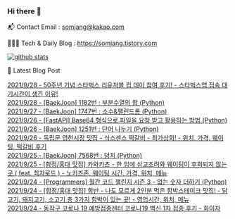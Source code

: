 ### Hi there 👋

📬  Contact Email : somjang@kakao.com

👨🏻‍💻  Tech & Daily Blog : https://somjang.tistory.com

[![github stats](https://github-readme-stats.vercel.app/api?username=SOMJANG&show_icons=true&hide_border=False)](https://somjang.tistory.com)

🤩 Latest Blog Post

[2021/9/28 - 50주년 기념 스타벅스 리유저블 컵 데이 참여 후기! - 스타벅스앱 접속 대기시간이 생긴 이유!](https://somjang.tistory.com/entry/50%EC%A3%BC%EB%85%84-%EA%B8%B0%EB%85%90-%EC%8A%A4%ED%83%80%EB%B2%85%EC%8A%A4-%EB%A6%AC%EC%9C%A0%EC%A0%80%EB%B8%94-%EC%BB%B5-%EB%8D%B0%EC%9D%B4-%EC%B0%B8%EC%97%AC-%ED%9B%84%EA%B8%B0-%EC%8A%A4%ED%83%80%EB%B2%85%EC%8A%A4%EC%95%B1-%EC%A0%91%EC%86%8D-%EB%8C%80%EA%B8%B0%EC%8B%9C%EA%B0%84%EC%9D%B4-%EC%83%9D%EA%B8%B4-%EC%9D%B4%EC%9C%A0) <br>
[2021/9/28 - [BaekJoon] 1182번 : 부분수열의 합 (Python)](https://somjang.tistory.com/entry/BaekJoon-1182%EB%B2%88-%EB%B6%80%EB%B6%84%EC%88%98%EC%97%B4%EC%9D%98-%ED%95%A9-Python) <br>
[2021/9/27 - [BaekJoon] 1747번 : 소수&팰린드롬 (Python)](https://somjang.tistory.com/entry/BaekJoon-1747%EB%B2%88-%EC%86%8C%EC%88%98%ED%8C%B0%EB%A6%B0%EB%93%9C%EB%A1%AC-Python) <br>
[2021/9/26 - [FastAPI] Base64 형식으로 파일을 요청 받고 활용하는 방법 (Python)](https://somjang.tistory.com/entry/FastAPI-Base64-%ED%98%95%EC%8B%9D%EC%9C%BC%EB%A1%9C-%ED%8C%8C%EC%9D%BC%EC%9D%84-%EC%9A%94%EC%B2%AD-%EB%B0%9B%EA%B3%A0-%ED%99%9C%EC%9A%A9%ED%95%98%EB%8A%94-%EB%B0%A9%EB%B2%95-Python) <br>
[2021/9/26 - [BaekJoon] 1251번 : 단어 나누기 (Python)](https://somjang.tistory.com/entry/BaekJoon-1251%EB%B2%88-%EB%8B%A8%EC%96%B4-%EB%82%98%EB%88%84%EA%B8%B0-Python) <br>
[2021/9/26 - 독립문 영천시장 맛집 - 식스센스 떡갈비 - 최가상회! - 위치, 가격, 웨이팅, 떡갈비 후기](https://somjang.tistory.com/entry/%EB%8F%85%EB%A6%BD%EB%AC%B8-%EC%98%81%EC%B2%9C%EC%8B%9C%EC%9E%A5-%EB%A7%9B%EC%A7%91-%EC%8B%9D%EC%8A%A4%EC%84%BC%EC%8A%A4-%EB%96%A1%EA%B0%88%EB%B9%84-%EC%B5%9C%EA%B0%80%EC%83%81%ED%9A%8C-%EC%9C%84%EC%B9%98-%EA%B0%80%EA%B2%A9-%EC%9B%A8%EC%9D%B4%ED%8C%85-%EB%96%A1%EA%B0%88%EB%B9%84-%ED%9B%84%EA%B8%B0) <br>
[2021/9/25 - [BaekJoon] 7568번 : 덩치 (Python)](https://somjang.tistory.com/entry/BaekJoon-7568%EB%B2%88-%EB%8D%A9%EC%B9%98-Python) <br>
[2021/9/25 - [합정/홍대 맛집] 카와카츠 - 한 입에 삼고초려와 웨이팅이 후회되지 않는 곳 ( feat. 최자로드 ) - 노키즈존, 웨이팅 시간, 가격, 위치, 메뉴](https://somjang.tistory.com/entry/%ED%95%A9%EC%A0%95%ED%99%8D%EB%8C%80-%EB%A7%9B%EC%A7%91-%EC%B9%B4%EC%99%80%EC%B9%B4%EC%B8%A0-%ED%95%9C-%EC%9E%85%EC%97%90-%EC%82%BC%EA%B3%A0%EC%B4%88%EB%A0%A4%EC%99%80-%EC%9B%A8%EC%9D%B4%ED%8C%85%EC%9D%B4-%ED%9B%84%ED%9A%8C%EB%90%98%EC%A7%80-%EC%95%8A%EB%8A%94-%EA%B3%B3-feat-%EC%B5%9C%EC%9E%90%EB%A1%9C%EB%93%9C-%EB%85%B8%ED%82%A4%EC%A6%88%EC%A1%B4-%EC%9B%A8%EC%9D%B4%ED%8C%85-%EC%8B%9C%EA%B0%84-%EA%B0%80%EA%B2%A9-%EC%9C%84%EC%B9%98-%EB%A9%94%EB%89%B4) <br>
[2021/9/24 - [Programmers] 월간 코드 챌린지 시즌 3 - 없는 숫자 더하기 (Python)](https://somjang.tistory.com/entry/Programmers-%EC%9B%94%EA%B0%84-%EC%BD%94%EB%93%9C-%EC%B1%8C%EB%A6%B0%EC%A7%80-%EC%8B%9C%EC%A6%8C-3-%EC%97%86%EB%8A%94-%EC%88%AB%EC%9E%90-%EB%8D%94%ED%95%98%EA%B8%B0-Python) <br>
[2021/9/24 - [합정/홍대 맛집] 함반 - 나도 모르게 2인분 먹은 함박스테이크 맛집! - 닭고기, 돼지고기, 소고기 총 3가지 함박이 있는 곳! - 영업시간, 위치, 메뉴](https://somjang.tistory.com/entry/%ED%95%A9%EC%A0%95%ED%99%8D%EB%8C%80-%EB%A7%9B%EC%A7%91-%ED%95%A8%EB%B0%98-%EB%82%98%EB%8F%84-%EB%AA%A8%EB%A5%B4%EA%B2%8C-2%EC%9D%B8%EB%B6%84-%EB%A8%B9%EC%9D%80-%ED%95%A8%EB%B0%95%EC%8A%A4%ED%85%8C%EC%9D%B4%ED%81%AC-%EB%A7%9B%EC%A7%91-%EB%8B%AD%EA%B3%A0%EA%B8%B0-%EB%8F%BC%EC%A7%80%EA%B3%A0%EA%B8%B0-%EC%86%8C%EA%B3%A0%EA%B8%B0-%EC%B4%9D-3%EA%B0%80%EC%A7%80-%ED%95%A8%EB%B0%95%EC%9D%B4-%EC%9E%88%EB%8A%94-%EA%B3%B3-%EC%98%81%EC%97%85%EC%8B%9C%EA%B0%84-%EC%9C%84%EC%B9%98-%EB%A9%94%EB%89%B4) <br>
[2021/9/24 - 동작구 코로나 19 예방접종센터 코로나19 백신 1차 접종 후기 - 화이자](https://somjang.tistory.com/entry/%EB%8F%99%EC%9E%91%EA%B5%AC-%EC%BD%94%EB%A1%9C%EB%82%98-19-%EC%98%88%EB%B0%A9%EC%A0%91%EC%A2%85%EC%84%BC%ED%84%B0-%EC%BD%94%EB%A1%9C%EB%82%9819-%EB%B0%B1%EC%8B%A0-1%EC%B0%A8-%EC%A0%91%EC%A2%85-%ED%9B%84%EA%B8%B0-%ED%99%94%EC%9D%B4%EC%9E%90) <br>
